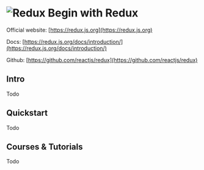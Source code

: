 # ![Redux](https://rawgit.com/asankasri/begin-with-it-alpha/master/icons/redux.png "Redux") Begin with Redux

Official website: [https://redux.js.org](https://redux.js.org)

Docs: [https://redux.js.org/docs/introduction/](https://redux.js.org/docs/introduction/)

Github: [https://github.com/reactjs/redux](https://github.com/reactjs/redux)

## Intro

Todo

## Quickstart

Todo

## Courses & Tutorials

Todo
